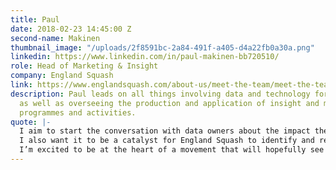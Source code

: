 ```yaml
---
title: Paul
date: 2018-02-23 14:45:00 Z
second-name: Makinen
thumbnail_image: "/uploads/2f8591bc-2a84-491f-a405-d4a22fb0a30a.png"
linkedin: https://www.linkedin.com/in/paul-makinen-bb720510/
role: Head of Marketing & Insight
company: England Squash
link: https://www.englandsquash.com/about-us/meet-the-team/meet-the-team-marketing-communications
description: Paul leads on all things involving data and technology for England Squash,
  as well as overseeing the production and application of insight and marketing all
  programmes and activities.
quote: |-
  I aim to start the conversation with data owners about the impact they can have on the wider sector, and to demonstrate the benefits of doing so for the sector as a whole. I’m aiming to network, listen and learn a lot from my peers about their experiences in order to enrich our own knowledge and improve the way we all work — hopefully some of my perspectives and experiences I can pass on will also improve what and how the other champions do things too.
  I also want it to be a catalyst for England Squash to identify and release some data sources we can release as open data!
  I’m excited to be at the heart of a movement that will hopefully see the sport and physical activity sector embrace technology and data and produce a step change in the way we all get active in this country!
---
```


